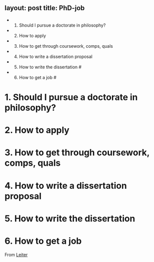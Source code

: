 layout: post
title: PhD-job
---


<!-- MarkdownTOC -->

- 1. Should I pursue a doctorate in philosophy?
- 2. How to apply
- 3. How to get through coursework, comps, quals
- 4. How to write a dissertation proposal
- 5. How to write the dissertation #
- 6. How to get a job #

<!-- /MarkdownTOC -->

# 1. Should I pursue a doctorate in philosophy? 
# 2. How to apply
# 3. How to get through coursework, comps, quals
# 4. How to write a dissertation proposal
# 5. How to write the dissertation #
# 6. How to get a job #


From [Leiter](http://philosopherscocoon.typepad.com/blog/job-market-boot-camp/)